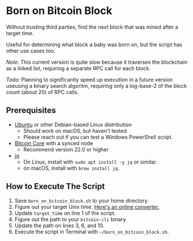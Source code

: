 # Born on Bitcoin Block

Without trusting third parties, find the next block that was mined after a target time.

Useful for determining what block a baby was born on, but the script has other use cases too.

*Note:* This current version is quite slow because it traverses the blockchain as a linked list, requiring a separate RPC call for each block.

*Todo:* Planning to significantly speed up execution in a future version useusing a binary search algoritm, requiring only a log-base-2 of the block count (about 20) of RPC calls.

## Prerequisites

- [Ubuntu](https://ubuntu.com/tutorials/install-ubuntu-desktop#1-overview) or other Debian-based Linux distribution
  - Should work on macOS, but haven't tested
  - Please reach out if you can test a Windows PowerShell script.
- [Bitcoin Core](https://github.com/bitcoin/bitcoin/releases) with a synced node
  - Recommend version 22.0 or higher
- [jq](https://stedolan.github.io/jq/)
  - On Linux, install with `sudo apt install -y jq` or similar.
  - on macOS, install with `brew install jq`.

## How to Execute The Script

1. Save `born_on_bitcoin_block.sh` to your home directory.
2. Figure out your target Unix time. [Here's an online converter.](https://time.is/Unix_time_converter)
3. Update `target_time` on line 1 of the script.
4. Figure out the path to your `bitcoin-cli` binary.
5. Update the path on lines 3, 6, and 10.
6. Execute the script in Terminal with `~/born_on_bitcoin_block.sh`.
